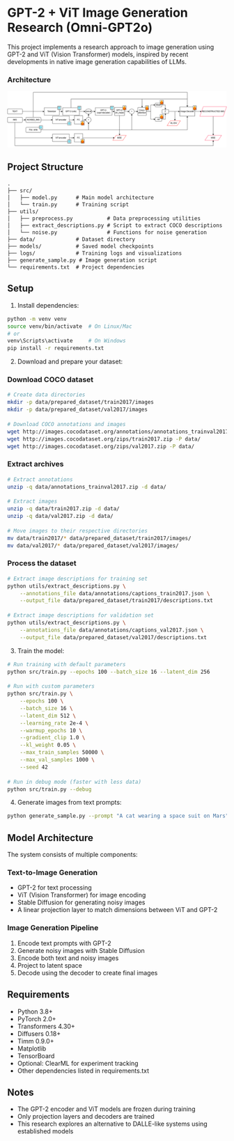# GPT-2 + ViT Image Generation Research (Omni-GPT2o)

This project implements a research approach to image generation using GPT-2 and ViT (Vision Transformer) models, inspired by recent developments in native image generation capabilities of LLMs.


### Architecture
![Architecture](assets/omni-gpt2o.png)


## Project Structure

```
.
├── src/
│   ├── model.py      # Main model architecture
│   └── train.py      # Training script
├── utils/
│   ├── preprocess.py           # Data preprocessing utilities
│   ├── extract_descriptions.py # Script to extract COCO descriptions
│   └── noise.py                # Functions for noise generation
├── data/             # Dataset directory
├── models/           # Saved model checkpoints
├── logs/             # Training logs and visualizations
├── generate_sample.py # Image generation script
└── requirements.txt  # Project dependencies
```

## Setup

1. Install dependencies:
```bash
python -m venv venv
source venv/bin/activate  # On Linux/Mac
# or
venv\Scripts\activate     # On Windows
pip install -r requirements.txt
```

2. Download and prepare your dataset:

### Download COCO dataset
```bash
# Create data directories
mkdir -p data/prepared_dataset/train2017/images
mkdir -p data/prepared_dataset/val2017/images

# Download COCO annotations and images
wget http://images.cocodataset.org/annotations/annotations_trainval2017.zip -P data/
wget http://images.cocodataset.org/zips/train2017.zip -P data/
wget http://images.cocodataset.org/zips/val2017.zip -P data/
```

### Extract archives
```bash
# Extract annotations
unzip -q data/annotations_trainval2017.zip -d data/

# Extract images
unzip -q data/train2017.zip -d data/
unzip -q data/val2017.zip -d data/

# Move images to their respective directories
mv data/train2017/* data/prepared_dataset/train2017/images/
mv data/val2017/* data/prepared_dataset/val2017/images/
```

### Process the dataset
```bash
# Extract image descriptions for training set
python utils/extract_descriptions.py \
    --annotations_file data/annotations/captions_train2017.json \
    --output_file data/prepared_dataset/train2017/descriptions.txt

# Extract image descriptions for validation set
python utils/extract_descriptions.py \
    --annotations_file data/annotations/captions_val2017.json \
    --output_file data/prepared_dataset/val2017/descriptions.txt

```

3. Train the model:
```bash
# Run training with default parameters
python src/train.py --epochs 100 --batch_size 16 --latent_dim 256

# Run with custom parameters
python src/train.py \
    --epochs 100 \
    --batch_size 16 \
    --latent_dim 512 \
    --learning_rate 2e-4 \
    --warmup_epochs 10 \
    --gradient_clip 1.0 \
    --kl_weight 0.05 \
    --max_train_samples 50000 \
    --max_val_samples 1000 \
    --seed 42
    
# Run in debug mode (faster with less data)
python src/train.py --debug
```

4. Generate images from text prompts:
```bash
python generate_sample.py --prompt "A cat wearing a space suit on Mars" --model models/omni-gpt2o_latent256_best.pt
```

## Model Architecture

The system consists of multiple components:

### Text-to-Image Generation
- GPT-2 for text processing
- ViT (Vision Transformer) for image encoding
- Stable Diffusion for generating noisy images
- A linear projection layer to match dimensions between ViT and GPT-2

### Image Generation Pipeline
1. Encode text prompts with GPT-2
2. Generate noisy images with Stable Diffusion
3. Encode both text and noisy images
4. Project to latent space
5. Decode using the decoder to create final images

## Requirements

- Python 3.8+
- PyTorch 2.0+
- Transformers 4.30+
- Diffusers 0.18+
- Timm 0.9.0+
- Matplotlib
- TensorBoard
- Optional: ClearML for experiment tracking
- Other dependencies listed in requirements.txt

## Notes

- The GPT-2 encoder and ViT models are frozen during training
- Only projection layers and decoders are trained
- This research explores an alternative to DALLE-like systems using established models 